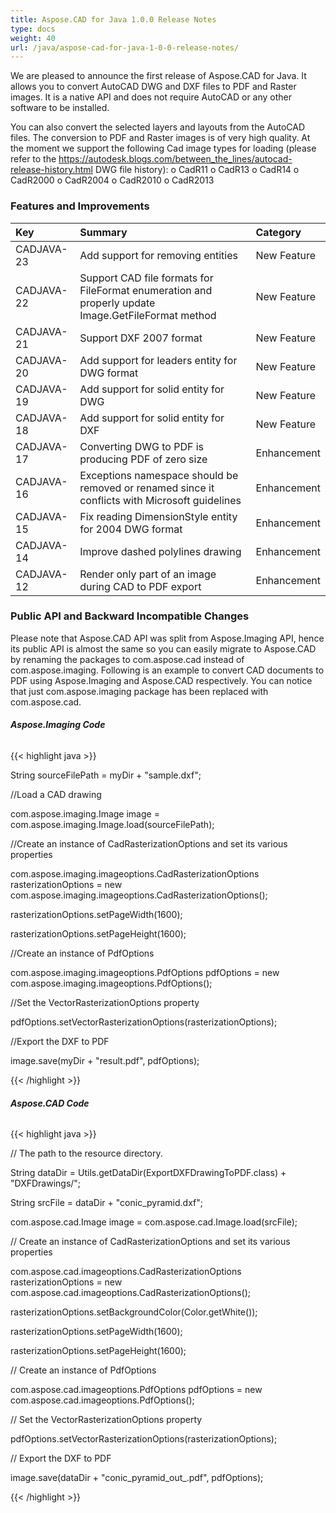 ```yaml
---
title: Aspose.CAD for Java 1.0.0 Release Notes
type: docs
weight: 40
url: /java/aspose-cad-for-java-1-0-0-release-notes/
---
```


We are pleased to announce the first release of Aspose.CAD for Java. It allows you to convert AutoCAD DWG and DXF files to PDF and Raster images. It is a native API and does not require AutoCAD or any other software to be installed.

You can also convert the selected layers and layouts from the AutoCAD files. The conversion to PDF and Raster images is of very high quality. At the moment we support the following Cad image types for loading (please refer to the <https://autodesk.blogs.com/between_the_lines/autocad-release-history.html> DWG file history):
o CadR11
o CadR13
o CadR14
o CadR2000
o CadR2004
o CadR2010
o CadR2013
### **Features and Improvements**

|**Key** |**Summary** |**Category** |
| :- | :- | :- |
|CADJAVA-23 |Add support for removing entities |New Feature |
|CADJAVA-22 |Support CAD file formats for FileFormat enumeration and properly update Image.GetFileFormat method |New Feature |
|CADJAVA-21 |Support DXF 2007 format |New Feature |
|CADJAVA-20 |Add support for leaders entity for DWG format |New Feature |
|CADJAVA-19 |Add support for solid entity for DWG |New Feature |
|CADJAVA-18 |Add support for solid entity for DXF |New Feature |
|CADJAVA-17 |Converting DWG to PDF is producing PDF of zero size |Enhancement |
|CADJAVA-16 |Exceptions namespace should be removed or renamed since it conflicts with Microsoft guidelines |Enhancement |
|CADJAVA-15 |Fix reading DimensionStyle entity for 2004 DWG format |Enhancement |
|CADJAVA-14 |Improve dashed polylines drawing |Enhancement |
|CADJAVA-12 |Render only part of an image during CAD to PDF export |Enhancement |
### **Public API and Backward Incompatible Changes**
Please note that Aspose.CAD API was split from Aspose.Imaging API, hence its public API is almost the same so you can easily migrate to Aspose.CAD by renaming the packages to com.aspose.cad instead of com.aspose.imaging. Following is an example to convert CAD documents to PDF using Aspose.Imaging and Aspose.CAD respectively. You can notice that just com.aspose.imaging package has been replaced with com.aspose.cad.
###### **Aspose.Imaging Code**
{{< highlight java >}}

 String sourceFilePath = myDir + "sample.dxf";

//Load a CAD drawing

com.aspose.imaging.Image image = com.aspose.imaging.Image.load(sourceFilePath);

//Create an instance of CadRasterizationOptions and set its various properties

com.aspose.imaging.imageoptions.CadRasterizationOptions rasterizationOptions = new com.aspose.imaging.imageoptions.CadRasterizationOptions();

rasterizationOptions.setPageWidth(1600);

rasterizationOptions.setPageHeight(1600);

//Create an instance of PdfOptions

com.aspose.imaging.imageoptions.PdfOptions pdfOptions = new com.aspose.imaging.imageoptions.PdfOptions();

//Set the VectorRasterizationOptions property

pdfOptions.setVectorRasterizationOptions(rasterizationOptions);

//Export the DXF to PDF

image.save(myDir + "result.pdf", pdfOptions);

{{< /highlight >}}
###### **Aspose.CAD Code**
{{< highlight java >}}

  // The path to the resource directory. 

 String dataDir = Utils.getDataDir(ExportDXFDrawingToPDF.class) + "DXFDrawings/"; 

 String srcFile = dataDir + "conic_pyramid.dxf"; 



 com.aspose.cad.Image image = com.aspose.cad.Image.load(srcFile); 



 // Create an instance of CadRasterizationOptions and set its various properties 

 com.aspose.cad.imageoptions.CadRasterizationOptions rasterizationOptions = new com.aspose.cad.imageoptions.CadRasterizationOptions(); 

 rasterizationOptions.setBackgroundColor(Color.getWhite()); 

 rasterizationOptions.setPageWidth(1600); 

 rasterizationOptions.setPageHeight(1600); 



 // Create an instance of PdfOptions 

 com.aspose.cad.imageoptions.PdfOptions pdfOptions = new com.aspose.cad.imageoptions.PdfOptions(); 

 // Set the VectorRasterizationOptions property 

 pdfOptions.setVectorRasterizationOptions(rasterizationOptions); 



 // Export the DXF to PDF 

 image.save(dataDir + "conic_pyramid_out_.pdf", pdfOptions); 


{{< /highlight >}}
